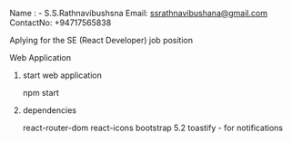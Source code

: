 Name : - S.S.Rathnavibushsna
Email: ssrathnavibushana@gmail.com
ContactNo: +94717565838

Aplying for the SE (React Developer) job position 


Web Application 

1) start web application
    
    npm start

2) dependencies 
    
    react-router-dom
    react-icons
    bootstrap 5.2
    toastify - for notifications 


